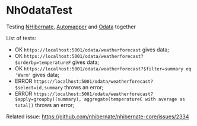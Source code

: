 # NhOdataTest

Testing [NHibernate](https://github.com/nhibernate/nhibernate-core), [Automapper](https://github.com/AutoMapper/AutoMapper) and [Odata](https://github.com/OData/WebApi) together

List of tests:
- OK `https://localhost:5001/odata/weatherforecast` gives data;
- OK `https://localhost:5001/odata/weatherforecast?$orderby=temperatureF` gives data;
- OK `https://localhost:5001/odata/weatherforecast?$filter=summary eq 'Warm'` gives data;
- ERROR `https://localhost:5001/odata/weatherforecast?$select=id,summary` throws an error;
- ERROR `https://localhost:5001/odata/weatherforecast?$apply=groupby((summary), aggregate(temperatureC with average as total))` throws an error;

Related issue: https://github.com/nhibernate/nhibernate-core/issues/2334
